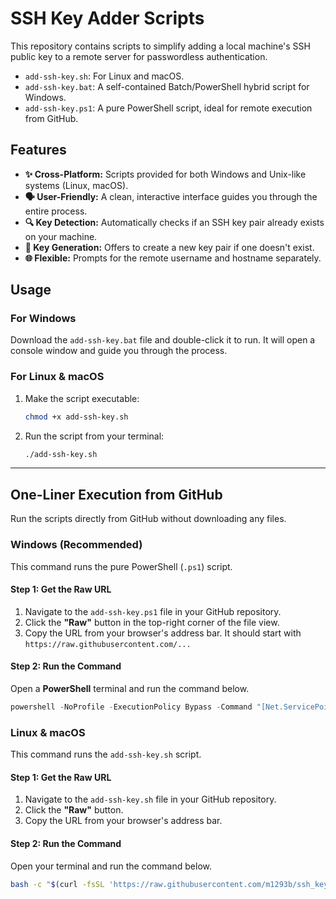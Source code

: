# SSH Key Adder Scripts

This repository contains scripts to simplify adding a local machine's SSH public key to a remote server for passwordless authentication.

* `add-ssh-key.sh`: For Linux and macOS.
* `add-ssh-key.bat`: A self-contained Batch/PowerShell hybrid script for Windows.
* `add-ssh-key.ps1`: A pure PowerShell script, ideal for remote execution from GitHub.

## Features

* **✨ Cross-Platform:** Scripts provided for both Windows and Unix-like systems (Linux, macOS).
* **🗣️ User-Friendly:** A clean, interactive interface guides you through the entire process.
* **🔍 Key Detection:** Automatically checks if an SSH key pair already exists on your machine.
* **🔑 Key Generation:** Offers to create a new key pair if one doesn't exist.
* **🌐 Flexible:** Prompts for the remote username and hostname separately.

## Usage

### For Windows

Download the `add-ssh-key.bat` file and double-click it to run. It will open a console window and guide you through the process.

### For Linux & macOS

1.  Make the script executable:
    ```sh
    chmod +x add-ssh-key.sh
    ```
2.  Run the script from your terminal:
    ```sh
    ./add-ssh-key.sh
    ```

---

## One-Liner Execution from GitHub

Run the scripts directly from GitHub without downloading any files.

### Windows (Recommended)

This command runs the pure PowerShell (`.ps1`) script.

#### Step 1: Get the Raw URL

1.  Navigate to the `add-ssh-key.ps1` file in your GitHub repository.
2.  Click the **"Raw"** button in the top-right corner of the file view.
3.  Copy the URL from your browser's address bar. It should start with `https://raw.githubusercontent.com/...`

#### Step 2: Run the Command

Open a **PowerShell** terminal and run the command below.

```powershell
powershell -NoProfile -ExecutionPolicy Bypass -Command "[Net.ServicePointManager]::SecurityProtocol = [Net.SecurityProtocolType]::Tls12; Invoke-Expression (Invoke-RestMethod -Uri 'https://raw.githubusercontent.com/m1293b/ssh_key_insert_scripts/refs/heads/main/windows_remote_add_ssh_key.ps1')"
```

### Linux & macOS

This command runs the `add-ssh-key.sh` script.

#### Step 1: Get the Raw URL

1.  Navigate to the `add-ssh-key.sh` file in your GitHub repository.
2.  Click the **"Raw"** button.
3.  Copy the URL from your browser's address bar.

#### Step 2: Run the Command

Open your terminal and run the command below.

```sh
bash -c "$(curl -fsSL 'https://raw.githubusercontent.com/m1293b/ssh_key_insert_scripts/refs/heads/main/linux_add_ssh_key.sh')"
```
    

